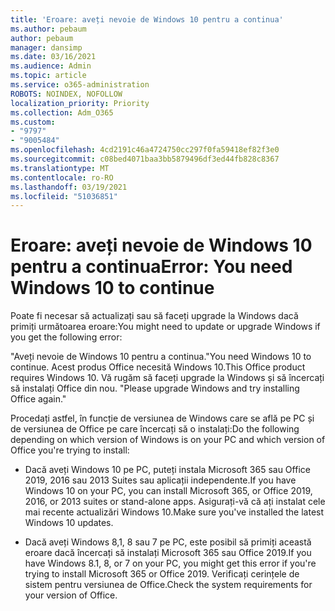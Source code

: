 ```yaml
---
title: 'Eroare: aveți nevoie de Windows 10 pentru a continua'
ms.author: pebaum
author: pebaum
manager: dansimp
ms.date: 03/16/2021
ms.audience: Admin
ms.topic: article
ms.service: o365-administration
ROBOTS: NOINDEX, NOFOLLOW
localization_priority: Priority
ms.collection: Adm_O365
ms.custom:
- "9797"
- "9005484"
ms.openlocfilehash: 4cd2191c46a4724750cc297f0fa59418ef82f3e0
ms.sourcegitcommit: c08bed4071baa3bb5879496df3ed44fb828c8367
ms.translationtype: MT
ms.contentlocale: ro-RO
ms.lasthandoff: 03/19/2021
ms.locfileid: "51036851"
---
```

# <a name="error-you-need-windows-10-to-continue"></a><span data-ttu-id="04daa-102">Eroare: aveți nevoie de Windows 10 pentru a continua</span><span class="sxs-lookup"><span data-stu-id="04daa-102">Error: You need Windows 10 to continue</span></span>

<span data-ttu-id="04daa-103">Poate fi necesar să actualizați sau să faceți upgrade la Windows dacă primiți următoarea eroare:</span><span class="sxs-lookup"><span data-stu-id="04daa-103">You might need to update or upgrade Windows if you get the following error:</span></span>

<span data-ttu-id="04daa-104">"Aveți nevoie de Windows 10 pentru a continua.</span><span class="sxs-lookup"><span data-stu-id="04daa-104">"You need Windows 10 to continue.</span></span> <span data-ttu-id="04daa-105">Acest produs Office necesită Windows 10.</span><span class="sxs-lookup"><span data-stu-id="04daa-105">This Office product requires Windows 10.</span></span> <span data-ttu-id="04daa-106">Vă rugăm să faceți upgrade la Windows și să încercați să instalați Office din nou. "</span><span class="sxs-lookup"><span data-stu-id="04daa-106">Please upgrade Windows and try installing Office again."</span></span>

<span data-ttu-id="04daa-107">Procedați astfel, în funcție de versiunea de Windows care se află pe PC și de versiunea de Office pe care încercați să o instalați:</span><span class="sxs-lookup"><span data-stu-id="04daa-107">Do the following depending on which version of Windows is on your PC and which version of Office you're trying to install:</span></span>

- <span data-ttu-id="04daa-108">Dacă aveți Windows 10 pe PC, puteți instala Microsoft 365 sau Office 2019, 2016 sau 2013 Suites sau aplicații independente.</span><span class="sxs-lookup"><span data-stu-id="04daa-108">If you have Windows 10 on your PC, you can install Microsoft 365, or Office 2019, 2016, or 2013 suites or stand-alone apps.</span></span> <span data-ttu-id="04daa-109">Asigurați-vă că ați instalat cele mai recente actualizări Windows 10.</span><span class="sxs-lookup"><span data-stu-id="04daa-109">Make sure you've installed the latest Windows 10 updates.</span></span>

- <span data-ttu-id="04daa-110">Dacă aveți Windows 8,1, 8 sau 7 pe PC, este posibil să primiți această eroare dacă încercați să instalați Microsoft 365 sau Office 2019.</span><span class="sxs-lookup"><span data-stu-id="04daa-110">If you have Windows 8.1, 8, or 7 on your PC, you might get this error if you're trying to install Microsoft 365 or Office 2019.</span></span> <span data-ttu-id="04daa-111">Verificați cerințele de sistem pentru versiunea de Office.</span><span class="sxs-lookup"><span data-stu-id="04daa-111">Check the system requirements for your version of Office.</span></span>